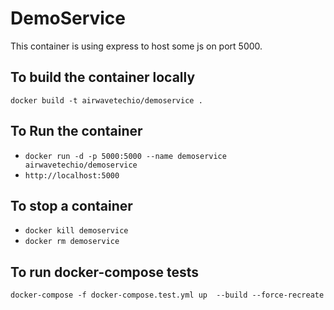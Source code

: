 # DemoService
This container is using express to host some js on port 5000.

## To build the container locally
`docker build -t airwavetechio/demoservice .`

## To Run the container
* `docker run -d -p 5000:5000 --name demoservice airwavetechio/demoservice`
* `http://localhost:5000`


## To stop a container
* `docker kill demoservice`
* `docker rm demoservice`


## To run docker-compose tests
`docker-compose -f docker-compose.test.yml up  --build --force-recreate`